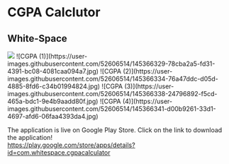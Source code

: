 # CGPA Calclutor

## White-Space
<img  src= "Logo.png">
![CGPA (1)](https://user-images.githubusercontent.com/52606514/145366329-78cba2a5-fd31-4391-bc08-4081caa094a7.jpg)
![CGPA (2)](https://user-images.githubusercontent.com/52606514/145366334-76a47ddc-d05d-4885-8fd6-c34b01994824.jpg)
![CGPA (3)](https://user-images.githubusercontent.com/52606514/145366338-24796892-f5cd-465a-bdc1-9e4b9aadd80f.jpg)
![CGPA (4)](https://user-images.githubusercontent.com/52606514/145366341-d00b9261-33d1-4697-afd6-06faa4393da4.jpg)



The application is live on Google Play Store.
Click on the link to download the application! <br/>
https://play.google.com/store/apps/details?id=com.whitespace.cgpacalculator

